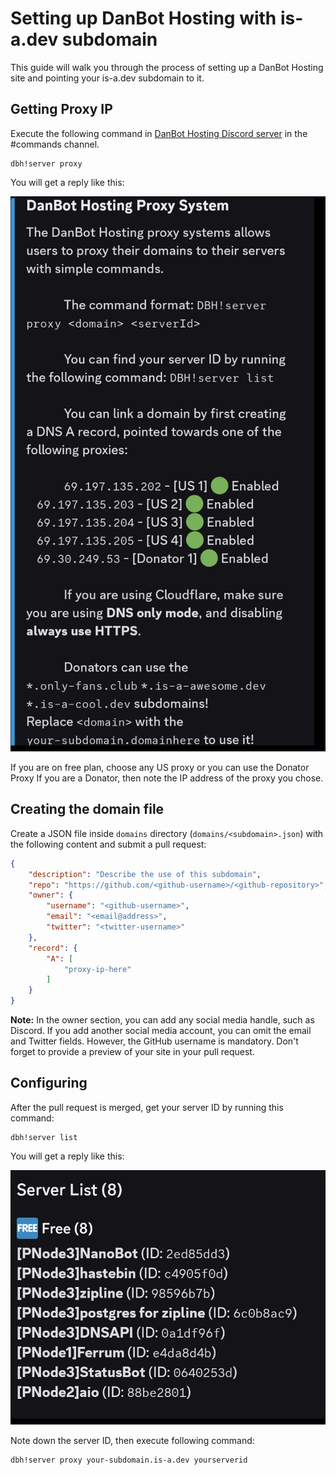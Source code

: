 # Setting up DanBot Hosting with is-a.dev subdomain

This guide will walk you through the process of setting up a DanBot Hosting site and pointing your is-a.dev subdomain to it.


## Getting Proxy IP
Execute the following command in [DanBot Hosting Discord server](https://discord.gg/dbh) in the #commands channel.
```
dbh!server proxy
```

You will get a reply like this:


![1](../img/DBH_PROXY_1.jpg)

If you are on free plan, choose any US proxy or you can use the Donator Proxy If you are a Donator, then note the IP address of the proxy you chose.

## Creating the domain file
Create a JSON file inside `domains` directory (`domains/<subdomain>.json`) with the following content and submit a pull request:
```json 
{
    "description": "Describe the use of this subdomain",
    "repo": "https://github.com/<github-username>/<github-repository>",
    "owner": {
        "username": "<github-username>",
        "email": "<email@address>",
        "twitter": "<twitter-username>"
    },
    "record": {
        "A": [
            "proxy-ip-here"
        ]
    }
} 
```
**Note:** In the owner section, you can add any social media handle, such as Discord. If you add another social media account, you can omit the email and Twitter fields. However, the GitHub username is mandatory. Don't forget to provide a preview of your site in your pull request.

## Configuring
After the pull request is merged, get your server ID by running this command:
```
dbh!server list
```

You will get a reply like this:

![2](../img/DBH_PROXY_2.jpg)

Note down the server ID, then execute following command:
```
dbh!server proxy your-subdomain.is-a.dev yourserverid
```
